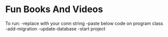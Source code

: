 # Fun Books And Videos

To run:
-replace with your conn string
-paste below code on program class
-add-migration
-update-database
-start project




